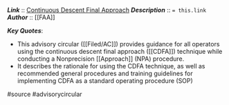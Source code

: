 ***Link***      :: [Continuous Descent Final Approach](https://www.faa.gov/documentLibrary/media/Advisory_Circular/AC_120-108.pdf)
***Description***      :: `= this.link`
***Author*** :: [[FAA]]

***Key Quotes***:
* This advisory circular ([[Filed/AC]]) provides guidance for all operators using the continuous descent final approach ([[CDFA]]) technique while conducting a Nonprecision [[Approach]] (NPA) procedure. 
* It describes the rationale for using the CDFA technique, as well as recommended general procedures and training guidelines for implementing CDFA as a standard operating procedure (SOP)

#source #advisorycircular 